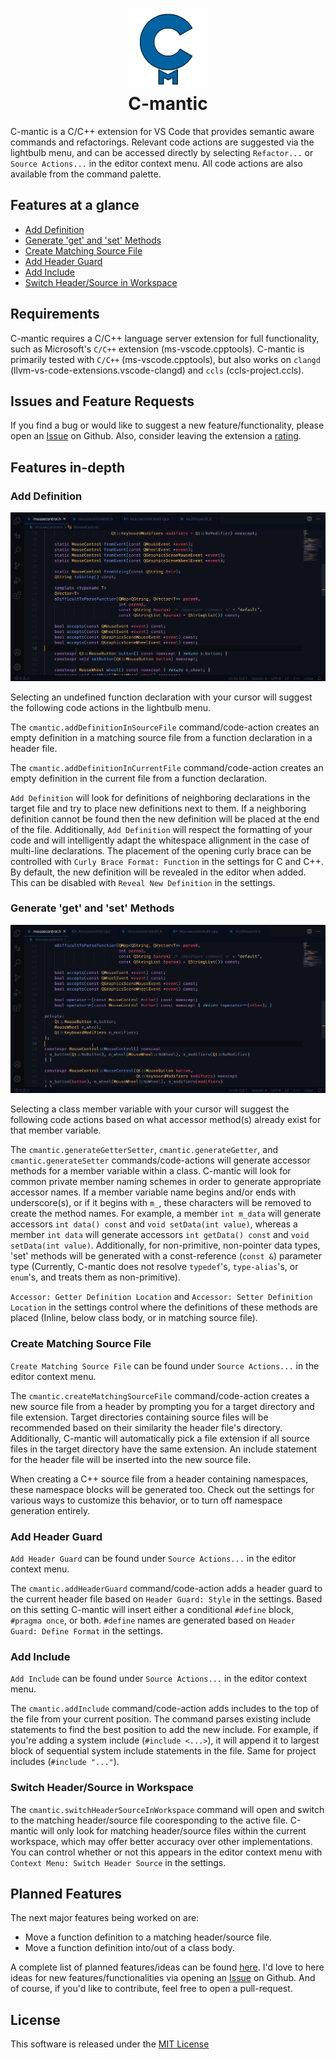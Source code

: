<h1 align="center">
    <img src="./images/cmantic.png" width="128">
    <br>
    <b>C-mantic</b>
</h1>

C-mantic is a C/C++ extension for VS Code that provides semantic aware commands and refactorings. Relevant code actions are suggested via the lightbulb menu, and can be accessed directly by selecting `Refactor...` or `Source Actions...` in the editor context menu. All code actions are also available from the command palette.

## **Features at a glance**

- [Add Definition](#add-definition)
- [Generate 'get' and 'set' Methods](#generate-get-and-set-methods)
- [Create Matching Source File](#create-matching-source-file)
- [Add Header Guard](#add-header-guard)
- [Add Include](#add-include)
- [Switch Header/Source in Workspace](#switch-headersource-in-workspace)

## **Requirements**

C-mantic requires a C/C++ language server extension for full functionality, such as Microsoft's `C/C++` extension (ms-vscode.cpptools). C-mantic is primarily tested with `C/C++` (ms-vscode.cpptools), but also works on `clangd` (llvm-vs-code-extensions.vscode-clangd) and `ccls` (ccls-project.ccls).

## **Issues and Feature Requests**

If you find a bug or would like to suggest a new feature/functionality, please open an [Issue](https://github.com/BigBahss/vscode-cmantic/issues) on Github. Also, consider leaving the extension a [rating](https://marketplace.visualstudio.com/items?itemName=tdennis4496.cmantic#review-details).

## **Features in-depth**

### **Add Definition**

![Add Definition](./images/add_definition.gif)

Selecting an undefined function declaration with your cursor will suggest the following code actions in the lightbulb menu.

The `cmantic.addDefinitionInSourceFile` command/code-action creates an empty definition in a matching source file from a function declaration in a header file.

The `cmantic.addDefinitionInCurrentFile` command/code-action creates an empty definition in the current file from a function declaration.

`Add Definition` will look for definitions of neighboring declarations in the target file and try to place new definitions next to them. If a neighboring definition cannot be found then the new definition will be placed at the end of the file. Additionally, `Add Definition` will respect the formatting of your code and will intelligently adapt the whitespace allignment in the case of multi-line declarations. The placement of the opening curly brace can be controlled with `Curly Brace Format: Function` in the settings for C and C++. By default, the new definition will be revealed in the editor when added. This can be disabled with `Reveal New Definition` in the settings.

### **Generate 'get' and 'set' Methods**

![Generate Accessors](./images/generate_accessors.gif)

Selecting a class member variable with your cursor will suggest the following code actions based on what accessor method(s) already exist for that member variable.

The `cmantic.generateGetterSetter`, `cmantic.generateGetter`, and `cmantic.generateSetter` commands/code-actions will generate accessor methods for a member variable within a class. C-mantic will look for common private member naming schemes in order to generate appropriate accessor names. If a member variable name begins and/or ends with underscore(s), or if it begins with `m_`, these characters will be removed to create the method names. For example, a member `int m_data` will generate accessors `int data() const` and `void setData(int value)`, whereas a member `int data` will generate accessors `int getData() const` and `void setData(int value)`. Additionally, for non-primitive, non-pointer data types, 'set' methods will be generated with a const-reference (`const &`) parameter type (Currently, C-mantic does not resolve `typedef`'s, `type-alias`'s, or `enum`'s, and treats them as non-primitive).

`Accessor: Getter Definition Location` and `Accessor: Setter Definition Location` in the settings control where the definitions of these methods are placed (Inline, below class body, or in matching source file).

### **Create Matching Source File**
`Create Matching Source File` can be found under `Source Actions...` in the editor context menu.

The `cmantic.createMatchingSourceFile` command/code-action creates a new source file from a header by prompting you for a target directory and file extension. Target directories containing source files will be recommended based on their similarity the header file's directory. Additionally, C-mantic will automatically pick a file extension if all source files in the target directory have the same extension. An include statement for the header file will be inserted into the new source file.

When creating a C++ source file from a header containing namespaces, these namespace blocks will be generated too. Check out the settings for various ways to customize this behavior, or to turn off namespace generation entirely.

### **Add Header Guard**
`Add Header Guard` can be found under `Source Actions...` in the editor context menu.

The `cmantic.addHeaderGuard` command/code-action adds a header guard to the current header file based on `Header Guard: Style` in the settings. Based on this setting C-mantic will insert either a conditional `#define` block, `#pragma once`, or both. `#define` names are generated based on `Header Guard: Define Format` in the settings.

### **Add Include**
`Add Include` can be found under `Source Actions...` in the editor context menu.

The `cmantic.addInclude` command/code-action adds includes to the top of the file from your current position. The command parses existing include statements to find the best position to add the new include. For example, if you're adding a system include (`#include <...>`), it will append it to largest block of sequential system include statements in the file. Same for project includes (`#include "..."`).

### **Switch Header/Source in Workspace**
The `cmantic.switchHeaderSourceInWorkspace` command will open and switch to the matching header/source file cooresponding to the active file. C-mantic will only look for matching header/source files within the current workspace, which may offer better accuracy over other implementations. You can control whether or not this appears in the editor context menu with `Context Menu: Switch Header Source` in the settings.

## **Planned Features**

The next major features being worked on are:
- Move a function definition to a matching header/source file.
- Move a function definition into/out of a class body.

A complete list of planned features/ideas can be found [here](https://github.com/BigBahss/vscode-cmantic/blob/master/TODO.md). I'd love to here ideas for new features/functionalities via opening an [Issue](https://github.com/BigBahss/vscode-cmantic/issues) on Github. And of course, if you'd like to contribute, feel free to open a pull-request.

## **License**

This software is released under the [MIT License](https://opensource.org/licenses/MIT)
